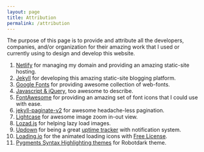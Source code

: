 ```yaml
---
layout: page
title: Attribution
permalink: /attribution
---
```


The purpose of this page is to provide and attribute all the developers, companies, and/or organization for their amazing work that I used or currently using to design and develop this website.

1. [Netlify](https://netlify.com/) for managing my domain and providing an amazing static-site hosting.
1. [Jekyll](https://jekyllrb.com/) for developing this amazing static-site blogging platform.
1. [Google Fonts](https://fonts.google.com/) for providing awesome collection of web-fonts.
1. [Javascript & jQuery](), too awesome to describe.
1. [FontAwesome](https://fontawesome.com/) for providing an amazing set of font icons that I could use with ease.
1. [jekyll-paginate-v2](https://github.com/sverrirs/jekyll-paginate-v2) for awesome headache-less pagination.
1. [Lightcase](https://cornel.bopp-art.com/lightcase/) for awesome image zoom in-out view.
1. [Lozad.js](https://github.com/ApoorvSaxena/lozad.js) for helping lazy load images.
1. [Updown](https://updown.io/) for being a great [uptime tracker](https://uptime.prashant.me) with notification system.
1. [Loading.io](https://loading.io/) for the animated loading icons with [Free License](https://loading.io/license/#free-license).
1. [Pygments Syntax Highlighting themes](https://stylishthemes.github.io/Syntax-Themes/pygments/) for Robotdark theme.